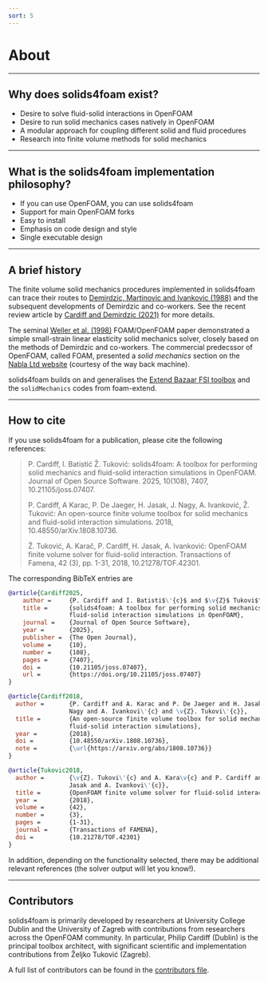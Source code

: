 ```yaml
---
sort: 5
---
```


# About

---

## Why does solids4foam exist?

- Desire to solve fluid-solid interactions in OpenFOAM
- Desire to run solid mechanics cases natively in OpenFOAM
- A modular approach for coupling different solid and fluid procedures
- Research into finite volume methods for solid mechanics

---

## What is the solids4foam implementation philosophy?

- If you can use OpenFOAM, you can use solids4foam
- Support for main OpenFOAM forks
- Easy to install
- Emphasis on code design and style
- Single executable design

---

## A brief history

<!-- markdown-link-check-disable -->

The finite volume solid mechanics procedures implemented in solids4foam can
trace their routes to
[Demirdzic, Martinovic and Ivankovic (1988)](https://tinyurl.com/demirdzic1988)
and the subsequent developments of Demirdzic and co-workers. See the recent
review article by
[Cardiff and Demirdzic (2021)](https://link.springer.com/article/10.1007/s11831-020-09523-0#citeas)
for more details.

The seminal
[Weller et al. (1998)](https://aip.scitation.org/doi/abs/10.1063/1.168744)
FOAM/OpenFOAM paper demonstrated a simple small-strain linear elasticity solid
mechanics solver, closely based on the methods of Demirdzic and co-workers. The
commercial predecssor of OpenFOAM, called FOAM, presented a _solid mechanics_
section on the
[Nabla Ltd website](https://web.archive.org/web/20041217102538/http://www.nabla.co.uk/main/solids.html#solids)
(courtesy of the way back machine).

solids4foam builds on and generalises the
[Extend Bazaar FSI toolbox](https://tinyurl.com/extendBazaar) and the
`solidMechanics` codes from foam-extend.

<!-- markdown-link-check-enable -->

---

## How to cite

If you use solids4foam for a publication, please cite the following references:

> P. Cardiff, I. Batistić Ž. Tuković: solids4foam: A toolbox for performing
> solid mechanics and fluid-solid interaction simulations in OpenFOAM. Journal
> of Open Source Software. 2025, 10(108), 7407, 10.21105/joss.07407.
>
> P. Cardiff, A Karac, P. De Jaeger, H. Jasak, J. Nagy, A. Ivanković, Ž.
> Tuković: An open-source finite volume toolbox for solid mechanics and
> fluid-solid interaction simulations. 2018, 10.48550/arXiv.1808.10736.
>
> Ž. Tuković, A. Karač, P. Cardiff, H. Jasak, A. Ivanković: OpenFOAM finite
> volume solver for fluid-solid interaction. Transactions of Famena, 42 (3), pp.
> 1-31, 2018, 10.21278/TOF.42301.

The corresponding BibTeX entries are

```bibtex
@article{Cardiff2025,
    author =     {P. Cardiff and I. Batisti$\'{c}$ and $\v{Z}$ Tukovi$\'{c}$},
    title =      {solids4foam: A toolbox for performing solid mechanics and
                 fluid-solid interaction simulations in OpenFOAM},
    journal =    {Journal of Open Source Software},
    year =       {2025},
    publisher =  {The Open Journal},
    volume =     {10},
    number =     {108},
    pages =      {7407},
    doi =        {10.21105/joss.07407},
    url =        {https://doi.org/10.21105/joss.07407}
}

@article{Cardiff2018,
  author =       {P. Cardiff and A. Karac and P. De Jaeger and H. Jasak and J.
                 Nagy and A. Ivankovi\'{c} and \v{Z}. Tukovi\'{c}},
  title =        {An open-source finite volume toolbox for solid mechanics and
                 fluid-solid interaction simulations},
  year =         {2018},
  doi =          {10.48550/arXiv.1808.10736},
  note =         {\url{https://arxiv.org/abs/1808.10736}}
}

@article{Tukovic2018,
  author =       {\v{Z}. Tukovi\'{c} and A. Kara\v{c} and P. Cardiff and H.
                 Jasak and A. Ivankovi\'{c}},
  title =        {OpenFOAM finite volume solver for fluid-solid interaction},
  year =         {2018},
  volume =       {42},
  number =       {3},
  pages =        {1-31},
  journal =      {Transactions of FAMENA},
  doi =          {10.21278/TOF.42301}
}
```

In addition, depending on the functionality selected, there may be additional
relevant references (the solver output will let you know!).

---

## Contributors

solids4foam is primarily developed by researchers at University College Dublin
and the University of Zagreb with contributions from researchers across the
OpenFOAM community. In particular, Philip Cardiff (Dublin) is the principal
toolbox architect, with significant scientific and implementation contributions
from Željko Tuković (Zagreb).

A full list of contributors can be found in the
[contributors file](./CONTRIBUTORS.md).
